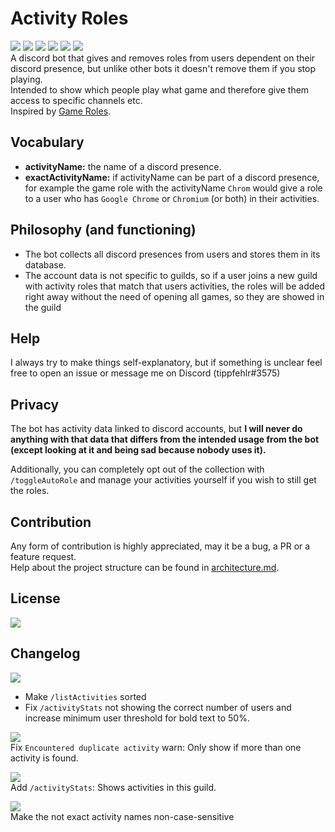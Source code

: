 # Activity Roles
[![](https://img.shields.io/static/v1?style=flat&logo=discord&logoColor=FFF&label=&message=invite%20me&color=7289DA)](https://discord.com/api/oauth2/authorize?client_id=813130993640013874&permissions=8&scope=bot)
[![](https://img.shields.io/static/v1?style=flat&logo=discord&logoColor=FFF&label=&message=join%20support%20guild&color=7289DA)](https://discord.gg/3K9Yx4ufN7)
[![](https://img.shields.io/github/license/tippf3hlr/activity-roles)](./LICENSE)
[![](https://img.shields.io/github/issues/tippf3hlr/activity-roles)](https://github.com/tippf3hlr/activity-roles/issues)
[![](https://img.shields.io/github/package-json/v/tippf3hlr/activity-roles)](https://github.com/tippf3hlr/activity-roles#changelog)
[![](https://img.shields.io/librariesio/github/tippf3hlr/activity-roles)](https://libraries.io/github/tippf3hlr/activity-roles)\
A discord bot that gives and removes roles from users dependent on their discord presence, but unlike other bots it doesn't remove them if you stop playing.\
Intended to show which people play what game and therefore give them access to specific channels etc.\
Inspired by [Game Roles](https://top.gg/bot/511010215290863636).

## Vocabulary
  
  - **activityName:** the name of a discord presence.
  - **exactActivityName:** if activityName can be part of a discord presence, for example the game role with the activityName `Chrom` would give a role to a user who has `Google Chrome` or `Chromium` (or both) in their activities.

## Philosophy (and functioning)

  - The bot collects all discord presences from users and stores them in its database.
  - The account data is not specific to guilds, so if a user joins a new guild with activity roles that match that users activities, the roles will be added right away without the need of opening all games, so they are showed in the guild

## Help

I always try to make things self-explanatory, but if something is unclear feel free to open an issue or message me on Discord (tippfehlr#3575)

## Privacy

The bot has activity data linked to discord accounts, but **I will never do anything with that data that differs from the intended usage from the bot (except looking at it and being sad because nobody uses it).**

Additionally, you can completely opt out of the collection with `/toggleAutoRole` and manage your activities yourself if you wish to still get the roles.

## Contribution

Any form of contribution is highly appreciated, may it be a bug, a PR or a feature request.\
Help about the project structure can be found in [architecture.md](./architecture.md).

## License

[![](https://img.shields.io/badge/license-AGPL--3.0-orange?style=for-the-badge)](./LICENSE)

## Changelog

[![](https://img.shields.io/badge/version-v1.2.2-blue?style=for-the-badge)]()
 - Make `/listActivities` sorted
 - Fix `/activityStats` not showing the correct number of users and increase minimum user threshold for bold text to 50%.

[![](https://img.shields.io/badge/version-v1.2.1-blue?style=for-the-badge)]()\
Fix `Encountered duplicate activity` warn: Only show if more than one activity is found.

[![](https://img.shields.io/badge/version-v1.2.0-blue?style=for-the-badge)]()\
Add `/activityStats`: Shows activities in this guild.

[![](https://img.shields.io/badge/version-v1.1.2-blue?style=for-the-badge)]()\
Make the not exact activity names non-case-sensitive